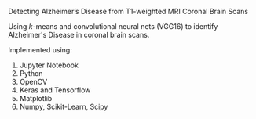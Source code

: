 Detecting Alzheimer’s Disease from T1-weighted MRI Coronal Brain Scans 

Using _k_-means and convolutional neural nets (VGG16) to identify Alzheimer's Disease in coronal brain scans.

Implemented using:
1. Jupyter Notebook
2. Python
3. OpenCV
4. Keras and Tensorflow
5. Matplotlib
6. Numpy, Scikit-Learn, Scipy

